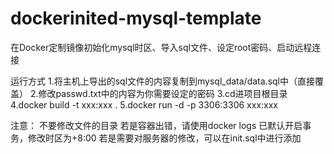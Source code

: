 # dockerinited-mysql-template
在Docker定制镜像初始化mysql时区、导入sql文件、设定root密码、启动远程连接

运行方式 
1.将主机上导出的sql文件的内容复制到mysql_data/data.sql中（直接覆盖）
2.修改passwd.txt中的内容为你需要设定的密码
3.cd进项目根目录
4.docker build -t xxx:xxx .
5.docker run -d -p 3306:3306 xxx:xxx

注意：
不要修改文件的目录
若是容器出错，请使用docker logs <container id>
已默认开启事务，修改时区为+8:00
若是需要对服务器的修改，可以在init.sql中进行添加

